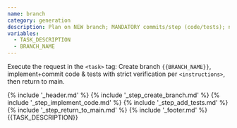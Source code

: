 ```yaml
---
name: branch
category: generation
description: Plan on NEW branch; MANDATORY commits/step (code/tests); no PR.
variables:
  - TASK_DESCRIPTION
  - BRANCH_NAME
---
```


<goal>Execute the request in the `<task>` tag: Create branch `{{BRANCH_NAME}}`, implement+commit code & tests with strict verification per `<instructions>`, then return to main.</goal>

<instructions>
{% include '_header.md' %}
{% include '_step_create_branch.md' %}
{% include '_step_implement_code.md' %}
{% include '_step_add_tests.md' %}
{% include '_step_return_to_main.md' %}
{% include '_footer.md' %}
</instructions>

<task>
{{TASK_DESCRIPTION}}
</task>
